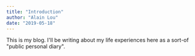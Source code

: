 ```yaml
---
title: "Introduction"
author: "Alain Lou"
date: "2019-05-18"
---
```


This is my blog. I'll be writing about my life experiences here as a sort-of "public personal diary".
